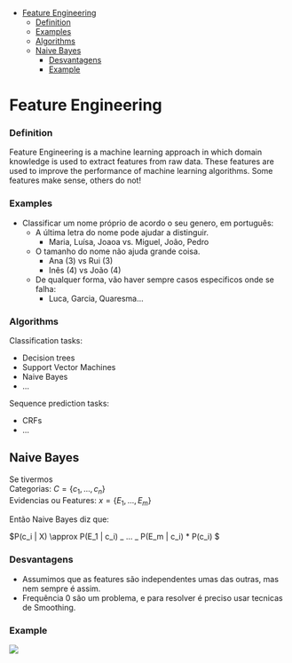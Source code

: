 

<!-- toc -->

- [Feature Engineering](#feature-engineering)
    + [Definition](#definition)
    + [Examples](#examples)
    + [Algorithms](#algorithms)
  * [Naive Bayes](#naive-bayes)
    + [Desvantagens](#desvantagens)
    + [Example](#example)

<!-- tocstop -->

# Feature Engineering

### Definition

Feature Engineering is a machine learning approach in which domain knowledge is used to extract features from raw data. These features are used to improve the performance of machine learning algorithms. Some features make sense, others do not!

### Examples

- Classificar um nome próprio de acordo o seu genero, em português:
  - A última letra do nome pode ajudar a distinguir.
    - Maria, Luísa, Joaoa vs. Miguel, João, Pedro
  - O tamanho do nome não ajuda grande coisa.
    - Ana (3) vs Rui (3)
    - Inês (4) vs João (4)
  - De qualquer forma, vão haver sempre casos especificos onde se falha:
    - Luca, Garcia, Quaresma...

### Algorithms

Classification tasks:

- Decision trees
- Support Vector Machines
- Naive Bayes
- ...

Sequence prediction tasks:

- CRFs
- ...

## Naive Bayes

Se tivermos<br>
Categorias: $C = \{ c_1, ..., c_n \}$<br>
Evidencias ou Features: $x = \{ E_1, ..., E_m \}$

Então Naive Bayes diz que:<br>

$P(c_i | X) \approx P(E_1 | c_i) _ ... _ P(E_m | c_i) \* P(c_i) $

### Desvantagens

- Assumimos que as features são independentes umas das outras, mas nem sempre é assim.
- Frequência 0 são um problema, e para resolver é preciso usar tecnicas de Smoothing.

### Example

<img src="Imagens/Aula5 Naive Bayes.png">
